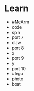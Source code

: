 Learn
   ====
* #MeArm
 *  code
 *  spin
   *  port 7
 *  claw
   *  port 8
 *  x
   *  port 9
 *  y
   *  port 10
* #lego
 *  photo
   * boat